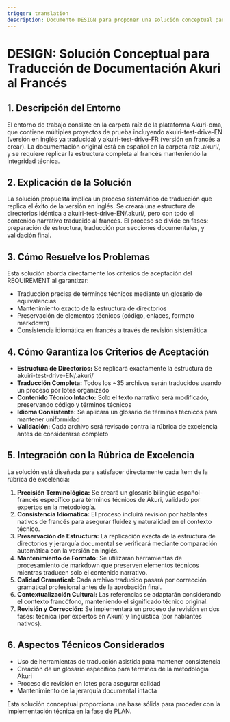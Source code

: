```yaml
---
trigger: translation
description: Documento DESIGN para proponer una solución conceptual para la traducción de la documentación de la metodología Akuri al francés.
---
```


# DESIGN: Solución Conceptual para Traducción de Documentación Akuri al Francés

## 1. Descripción del Entorno
El entorno de trabajo consiste en la carpeta raíz de la plataforma Akuri-oma, que contiene múltiples proyectos de prueba incluyendo akuiri-test-drive-EN (versión en inglés ya traducida) y akuiri-test-drive-FR (versión en francés a crear). La documentación original está en español en la carpeta raíz .akuri/, y se requiere replicar la estructura completa al francés manteniendo la integridad técnica.

## 2. Explicación de la Solución
La solución propuesta implica un proceso sistemático de traducción que replica el éxito de la versión en inglés. Se creará una estructura de directorios idéntica a akuiri-test-drive-EN/.akuri/, pero con todo el contenido narrativo traducido al francés. El proceso se divide en fases: preparación de estructura, traducción por secciones documentales, y validación final.

## 3. Cómo Resuelve los Problemas
Esta solución aborda directamente los criterios de aceptación del REQUIREMENT al garantizar:
- Traducción precisa de términos técnicos mediante un glosario de equivalencias
- Mantenimiento exacto de la estructura de directorios
- Preservación de elementos técnicos (código, enlaces, formato markdown)
- Consistencia idiomática en francés a través de revisión sistemática

## 4. Cómo Garantiza los Criterios de Aceptación
- **Estructura de Directorios:** Se replicará exactamente la estructura de akuiri-test-drive-EN/.akuri/
- **Traducción Completa:** Todos los ~35 archivos serán traducidos usando un proceso por lotes organizado
- **Contenido Técnico Intacto:** Solo el texto narrativo será modificado, preservando código y términos técnicos
- **Idioma Consistente:** Se aplicará un glosario de términos técnicos para mantener uniformidad
- **Validación:** Cada archivo será revisado contra la rúbrica de excelencia antes de considerarse completo

## 5. Integración con la Rúbrica de Excelencia
La solución está diseñada para satisfacer directamente cada ítem de la rúbrica de excelencia:

1. **Precisión Terminológica:** Se creará un glosario bilingüe español-francés específico para términos técnicos de Akuri, validado por expertos en la metodología.
2. **Consistencia Idiomática:** El proceso incluirá revisión por hablantes nativos de francés para asegurar fluidez y naturalidad en el contexto técnico.
3. **Preservación de Estructura:** La replicación exacta de la estructura de directorios y jerarquía documental se verificará mediante comparación automática con la versión en inglés.
4. **Mantenimiento de Formato:** Se utilizarán herramientas de procesamiento de markdown que preserven elementos técnicos mientras traducen solo el contenido narrativo.
5. **Calidad Gramatical:** Cada archivo traducido pasará por corrección gramatical profesional antes de la aprobación final.
6. **Contextualización Cultural:** Las referencias se adaptarán considerando el contexto francófono, manteniendo el significado técnico original.
7. **Revisión y Corrección:** Se implementará un proceso de revisión en dos fases: técnica (por expertos en Akuri) y lingüística (por hablantes nativos).

## 6. Aspectos Técnicos Considerados
- Uso de herramientas de traducción asistida para mantener consistencia
- Creación de un glosario específico para términos de la metodología Akuri
- Proceso de revisión en lotes para asegurar calidad
- Mantenimiento de la jerarquía documental intacta

Esta solución conceptual proporciona una base sólida para proceder con la implementación técnica en la fase de PLAN.